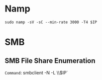 # Namp
```sudo namp -sV -sC --min-rate 3000 -T4 $IP```
# SMB 
## SMB File Share Enumeration
`Command`: smbclient -N -L \\\\$IP`
